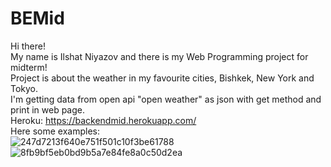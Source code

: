 # BEMid
Hi there!<br>
My name is Ilshat Niyazov and there is my Web Programming project for midterm!<br>
Project is about the weather in my favourite cities, Bishkek, New York and Tokyo. <br>
I'm getting data from open api "open weather" as json with get method and print in web page.<br>
Heroku: https://backendmid.herokuapp.com/<br>
Here some examples:<br>
![247d7213f640e751f501c10f3be61788](https://user-images.githubusercontent.com/39675003/111916460-364a2d80-8aa5-11eb-9320-48ee8b00d1c1.jpg)
![8fb9bf5eb0bd9b5a7e84fe8a0c50d2ea](https://user-images.githubusercontent.com/39675003/111916465-3cd8a500-8aa5-11eb-8d9f-88c310f3e01a.jpg)
